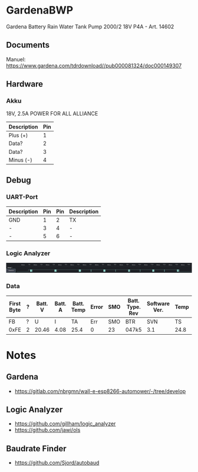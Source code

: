 # GardenaBWP
Gardena Battery Rain Water Tank Pump 2000/2 18V P4A - Art. 14602
## Documents
Manuel: https://www.gardena.com/tdrdownload//pub000081324/doc000149307

## Hardware
### Akku
18V, 2.5A POWER FOR ALL ALLIANCE

| Description | Pin |
| --- | --- |
| Plus (+) | 1 |
| Data? | 2 |
| Data? | 3 |
| Minus (-) | 4 |


## Debug
### UART-Port
| Description | Pin | Pin | Description |
| --- | --- | --- | --- |
| GND | 1 | 2 | TX |
| - | 3 | 4 | - |
| - | 5 | 6 | - |

### Logic Analyzer
![OLS - 14s](Documentation/2022-04-24_la-1.png)

### Data
| First Byte | ? | Batt. V | Batt. A | Batt. Temp | Error | SMO | Batt. Type. Rev | Software Ver. | Temp | Batt. Type | Auto Incremental | Checksum | Last Byte |
| --- | --- | --- | --- | --- | --- | --- | --- | --- | --- | --- | --- | --- | --- | 
| FB | ? | U | I | TA | Err | SMO | BTR | SVN | TS | BT | AI | CS | LB |
| 0xFE | 2 | 20.46 | 4.08 | 25.4 | 0 | 23 | 047k5 | 3.1 | 24.8 | 3_1 | 2100 | 3B | FD |

# Notes
## Gardena
- https://gitlab.com/nbrgmn/wall-e-esp8266-automower/-/tree/develop

## Logic Analyzer
- https://github.com/gillham/logic_analyzer
- https://github.com/jawi/ols

## Baudrate Finder
- https://github.com/Sjord/autobaud
